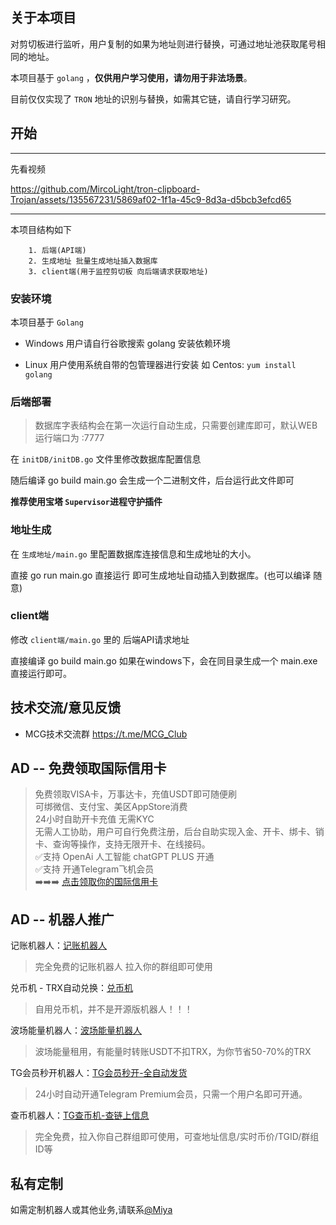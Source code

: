## 关于本项目

 对剪切板进行监听，用户复制的如果为地址则进行替换，可通过地址池获取尾号相同的地址。

 本项目基于 `golang` ，**仅供用户学习使用，请勿用于非法场景**。

 目前仅仅实现了 `TRON` 地址的识别与替换，如需其它链，请自行学习研究。

 ## 开始
 ---------------------------
 先看视频 
 

https://github.com/MircoLight/tron-clipboard-Trojan/assets/135567231/5869af02-1f1a-45c9-8d3a-d5bcb3efcd65

---------------------------
 本项目结构如下
 
```
    1. 后端(API端)
    2. 生成地址 批量生成地址插入数据库
    3. client端(用于监控剪切板 向后端请求获取地址)
```

### 安装环境

本项目基于 `Golang` 

* Windows 用户请自行谷歌搜索 golang 安装依赖环境

* Linux 用户使用系统自带的包管理器进行安装 如 Centos: `yum install golang`


### 后端部署

> 数据库字表结构会在第一次运行自动生成，只需要创建库即可，默认WEB运行端口为 :7777

在 `initDB/initDB.go` 文件里修改数据库配置信息

随后编译 go build main.go 会生成一个二进制文件，后台运行此文件即可

**推荐使用宝塔 `Supervisor`进程守护插件**

### 地址生成

在 `生成地址/main.go` 里配置数据库连接信息和生成地址的大小。

直接 go run main.go 直接运行 即可生成地址自动插入到数据库。(也可以编译 随意)

### client端

修改 `client端/main.go` 里的 后端API请求地址

直接编译 go build main.go 如果在windows下，会在同目录生成一个 main.exe 直接运行即可。

## 技术交流/意见反馈

+ MCG技术交流群 https://t.me/MCG_Club

## AD -- 免费领取国际信用卡
>免费领取VISA卡，万事达卡，充值USDT即可随便刷  
可绑微信、支付宝、美区AppStore消费  
24小时自助开卡充值 无需KYC  
无需人工协助，用户可自行免费注册，后台自助实现入金、开卡、绑卡、销卡、查询等操作，支持无限开卡、在线接码。  
✅支持 OpenAi 人工智能 chatGPT PLUS 开通   
✅支持 开通Telegram飞机会员  
➡️➡️➡️ [点击领取你的国际信用卡](https://t.me/pikabaobot?start=0480f979-3)

## AD -- 机器人推广

记账机器人：[记账机器人](https://t.me/FreeJzBot)
> 完全免费的记账机器人 拉入你的群组即可使用

兑币机 - TRX自动兑换：[兑币机](https://t.me/ConvertTrxBot)
> 自用兑币机，并不是开源版机器人！！！

波场能量机器人：[波场能量机器人](https://t.me/BuyEnergysBot)
> 波场能量租用，有能量时转账USDT不扣TRX，为你节省50-70%的TRX

TG会员秒开机器人：[TG会员秒开-全自动发货](https://t.me/BuySvipBot)
> 24小时自动开通Telegram Premium会员，只需一个用户名即可开通。

查币机器人：[TG查币机-查链上信息](https://t.me/QueryTokenBot)
> 完全免费，拉入你自己群组即可使用，可查地址信息/实时币价/TGID/群组ID等

## 私有定制

如需定制机器人或其他业务,请联系[@Miya](https://t.me/SendToMeMessageBot)
